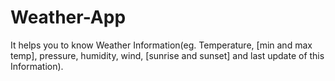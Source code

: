 # Weather-App
It helps you to know Weather Information(eg. Temperature, [min and max temp], pressure, humidity, wind, [sunrise and sunset] and last update of this Information).
